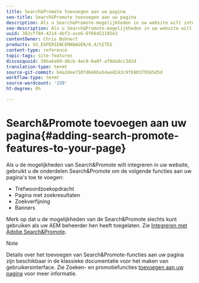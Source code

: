 ```yaml
---
title: Search&Promote toevoegen aan uw pagina
seo-title: Search&Promote toevoegen aan uw pagina
description: Als u Search&Promote-mogelijkheden in uw website wilt integreren, gebruikt u de Search&Promote om trefwoordzoekacties, pagina met zoekresultaten, verfijnde zoekopdrachten en bannerfuncties aan uw pagina toe te voegen
seo-description: Als u Search&Promote-mogelijkheden in uw website wilt integreren, gebruikt u de Search&Promote om trefwoordzoekacties, pagina met zoekresultaten, verfijnde zoekopdrachten en bannerfuncties aan uw pagina toe te voegen
uuid: 382cf784-4214-4bf3-ace6-6f66451195e2
contentOwner: Chris Bohnert
products: SG_EXPERIENCEMANAGER/6.4/SITES
content-type: reference
topic-tags: site-features
discoiquuid: 50ba6a09-d6cb-4ec0-8a0f-af0da8cc3d2d
translation-type: tm+mt
source-git-commit: b4a2dee750fd646ba54aed243c9fb90379565d5d
workflow-type: tm+mt
source-wordcount: '159'
ht-degree: 0%

---
```



# Search&amp;Promote toevoegen aan uw pagina{#adding-search-promote-features-to-your-page}

Als u de mogelijkheden van Search&amp;Promote wilt integreren in uw website, gebruikt u de onderdelen Search&amp;Promote om de volgende functies aan uw pagina&#39;s toe te voegen:

* Trefwoordzoekopdracht
* Pagina met zoekresultaten
* Zoekverfijning
* Banners

Merk op dat u de mogelijkheden van de Search&amp;Promote slechts kunt gebruiken als uw AEM beheerder hen heeft toegelaten. Zie [Integreren met Adobe Search&amp;Promote](/help/sites-administering/search-and-promote.md).

>[!NOTE]
>
>Details over het toevoegen van Search&amp;Promote-functies aan uw pagina zijn beschikbaar in de klassieke documentatie voor het maken van gebruikersinterface. Zie Zoeken- en promotiefuncties [toevoegen aan uw pagina](/help/sites-classic-ui-authoring/classic-feature-search-promote.md) voor meer informatie.


